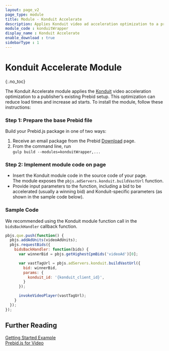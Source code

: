 ```yaml
---
layout: page_v2
page_type: module
title: Module - Konduit Accelerate
description: Applies Konduit video ad acceleration optimization to a provided bid.
module_code : konduitWrapper
display_name : Konduit Accelerate
enable_download : true
sidebarType : 1
---
```


# Konduit Accelerate Module
{:.no_toc}

The Konduit Accelerate module applies the [Konduit](http://konduit.me/) video acceleration optimization to a publisher’s existing Prebid setup. This optimization can reduce load times and increase ad starts. To install the module, follow these instructions:


### Step 1: Prepare the base Prebid file

Build your Prebid.js package in one of two ways:

1. Receive an email package from the Prebid [Download](/download.html) page.
2. From the command line, run  
   `gulp build --modules=konduitWrapper,...`


### Step 2: Implement module code on page

- Insert the Konduit module code in the source code of your page.  
  The module exposes the `pbjs.adServers.konduit.buildVastUrl` function.
- Provide input parameters to the function, including a bid to be accelerated (usually a winning bid) and Konduit-specific parameters (as shown in the sample code below).


### Sample Code

We recommended using the Konduit module function call in the `bidsBackHandler` callback function.

```javascript
pbjs.que.push(function() {
  pbjs.addAdUnits(videoAdUnits);
  pbjs.requestBids({
    bidsBackHandler: function(bids) {
      var winnerBid = pbjs.getHighestCpmBids('videoAd')[0];

      var vastTagUrl = pbjs.adServers.konduit.buildVastUrl({
        bid: winnerBid,
        params: {
          konduit_id: '{konduit_client_id}',
        }
      });

      invokeVideoPlayer(vastTagUrl);
    }
  });
});
```


## Further Reading

[Getting Started Example]({{site.baseurl}}/dev-docs/getting-started.html)  
[Prebid.js for Video]({{site.baseurl}}/prebid-video/video-overview.html)  
